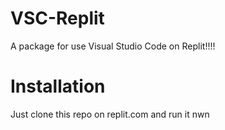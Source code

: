 # VSC-Replit
A package for use Visual Studio Code on Replit!!!!


# Installation

Just clone this repo on replit.com and run it nwn
